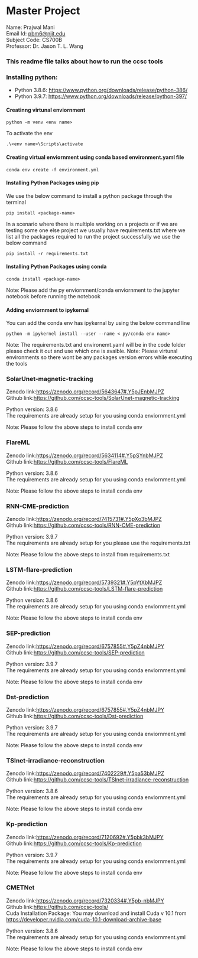 # Master Project
Name: Prajwal Mani  
Email Id: pbm6@njit.edu  
Subject Code: CS700B  
Professor: Dr. Jason T. L. Wang  

### This readme file talks about how to run the ccsc tools 
### Installing python:
* Python 3.8.6: https://www.python.org/downloads/release/python-386/
* Python 3.9.7: https://www.python.org/downloads/release/python-397/

#### Creatinng virtunal enviornment 
```
python -m venv <env name>
```
To activate the env  
```
.\<env name>\Scripts\activate
```
#### Creating virtual enviornment using conda based environment.yaml file 
```
conda env create -f environment.yml
```
#### Installing Python Packages using pip  
We use the below command to install a python package through the terminal 
```
pip install <package-name>
```

In a scenario where there is multiple working on a projects or if we are testing some one else project we usually have requirements.txt where we list all the packages required to run the project successfully we use the below command
```
pip install -r requirements.txt 
```

#### Installing Python Packages using conda 
```
conda install <package-name>
```

Note: Please add the py enviornment/conda enviornment to the jupyter notebook before running the notebook  
#### Adding enviornment to ipykernal

You can add the conda env has ipykernal by using the below command line 
 ```
 python -m ipykernel install --user --name < py/conda env name>

 ```
Note: The requirements.txt and environemt.yaml will be in the code folder please check it out and use which one is avaible.
Note: Please virtunal environments so there wont be any packages version errors while executing the tools 

### SolarUnet-magnetic-tracking
Zenodo link:https://zenodo.org/record/5643647#.Y5pJEnbMJPZ  
Github link:https://github.com/ccsc-tools/SolarUnet-magnetic-tracking  

Python version: 3.8.6  
The requirements are already setup for you using conda enviornment.yml 

Note: Please follow the above steps to install conda env 

### FlareML
Zenodo link:https://zenodo.org/record/5634114#.Y5pSYnbMJPZ   
Github link:https://github.com/ccsc-tools/FlareML

Python version: 3.8.6   
The requirements are already setup for you using conda enviornment.yml 

Note: Please follow the above steps to install conda env 

### RNN-CME-prediction
Zenodo link:https://zenodo.org/record/7415731#.Y5pXo3bMJPZ   
Github link:https://github.com/ccsc-tools/RNN-CME-prediction

Python version: 3.9.7   
The requirements are already setup for you please use the requirements.txt

Note: Please follow the above steps to install from requirements.txt

### LSTM-flare-prediction
Zenodo link:https://zenodo.org/record/5739321#.Y5pYtXbMJPZ  
Github link:https://github.com/ccsc-tools/LSTM-flare-prediction

Python version: 3.8.6  
The requirements are already setup for you using conda enviornment.yml 

Note: Please follow the above steps to install conda env 

### SEP-prediction
Zenodo link:https://zenodo.org/record/6757855#.Y5pZ4nbMJPY  
Github link:https://github.com/ccsc-tools/SEP-prediction

Python version: 3.9.7   
The requirements are already setup for you using conda enviornment.yml 

Note: Please follow the above steps to install conda env 

### Dst-prediction
Zenodo link:https://zenodo.org/record/6757855#.Y5pZ4nbMJPY  
Github link:https://github.com/ccsc-tools/Dst-prediction 

Python version: 3.9.7   
The requirements are already setup for you using conda enviornment.yml 

Note: Please follow the above steps to install conda env 

### TSInet-irradiance-reconstruction
Zenodo link:https://zenodo.org/record/7402229#.Y5pa53bMJPZ    
Github link:https://github.com/ccsc-tools/TSInet-irradiance-reconstruction

Python version: 3.8.6  
The requirements are already setup for you using conda enviornment.yml 

Note: Please follow the above steps to install conda env 

### Kp-prediction

Zenodo link:https://zenodo.org/record/7120692#.Y5pbk3bMJPY  
Github link:https://github.com/ccsc-tools/Kp-prediction


Python version: 3.9.7  
The requirements are already setup for you using conda enviornment.yml 

Note: Please follow the above steps to install conda env 



### CMETNet


Zenodo link:https://zenodo.org/record/7320334#.Y5pb-nbMJPY   
Github link:https://github.com/ccsc-tools/  
Cuda Installation Package: You may download and install Cuda v 10.1 from https://developer.nvidia.com/cuda-10.1-download-archive-base

Python version: 3.8.6  
The requirements are already setup for you using conda enviornment.yml 

Note: Please follow the above steps to install conda env 
